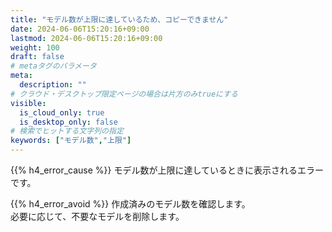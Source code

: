 ```yaml
---
title: "モデル数が上限に達しているため、コピーできません"
date: 2024-06-06T15:20:16+09:00
lastmod: 2024-06-06T15:20:16+09:00
weight: 100
draft: false
# metaタグのパラメータ
meta:
  description: ""
# クラウド・デスクトップ限定ページの場合は片方のみtrueにする
visible:
  is_cloud_only: true
  is_desktop_only: false
# 検索でヒットする文字列の指定
keywords: ["モデル数","上限"]
---
```


{{% h4_error_cause %}}
モデル数が上限に達しているときに表示されるエラーです。  

{{% h4_error_avoid %}}
作成済みのモデル数を確認します。  
必要に応じて、不要なモデルを削除します。  
